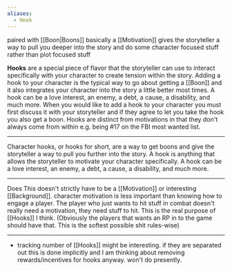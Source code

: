 ```yaml
---
aliases:
  - Hook
---
```

paired with [[Boon|Boons]]
basically a [[Motivation]]
gives the storyteller a way to pull you deeper into the story and do some character focused stuff rather than plot focused stuff

**Hooks** are a special piece of flavor that the storyteller can use to interact specifically with your character to create tension within the story. Adding a hook to your character is the typical way to go about getting a [[Boon]] and it also integrates your character into the story a little better most times. A hook can be a love interest, an enemy, a debt, a cause, a disability, and much more. When you would like to add a hook to your character you must first discuss it with your storyteller and if they agree to let you take the hook you also get a boon. Hooks are distinct from motivations in that they don't always come from within e.g. being #17 on the FBI most wanted list.

---

Character hooks, or hooks for short, are a way to get boons and give the storyteller a way to pull you further into the story. A hook is anything that allows the storyteller to motivate your character specifically. A hook can be a love interest, an enemy, a debt, a cause, a disability, and much more.

---

Does This doesn't strictly have to be a [[Motivation]] or interesting [[Background]].
character motivation is less important than knowing how to engage a player. The player who just wants to hit stuff in combat doesn't really need a motivation, they need stuff to hit. This is the real purpose of [[Hooks]] I think. (Obviously the players that wants an RP in to the game should have that. This is the softest possible shit rules-wise)

---

- tracking number of [[Hooks]] might be interesting. if they are separated out this is done implicitly and I am thinking about removing rewards/incentives for hooks anyway. won't do presently.